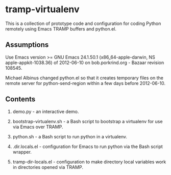 # tramp-virtualenv

This is a collection of prototype code and configuration for coding
Python remotely using Emacs TRAMP buffers and python.el.

## Assumptions

Use Emacs version >= GNU Emacs 24.1.50.1 (x86_64-apple-darwin, NS
apple-appkit-1038.36) of 2012-06-10 on bob.porkrind.org - Bazaar
revision 108545.

Michael Albinus changed python.el so that it creates temporary files on
the remote server for python-send-region within a few days before
2012-06-10.

## Contents

1. demo.py - an interactive demo.

1. bootstrap-virtualenv.sh - a Bash script to bootstrap a virtualenv for
   use via Emacs over TRAMP.

1. python.sh - a Bash script to run python in a virtualenv.

1. .dir.locals.el - configuration for Emacs to run python via the Bash
   script wrapper.

1. tramp-dir-locals.el - configuration to make directory local variables
   work in directories opened via TRAMP.
